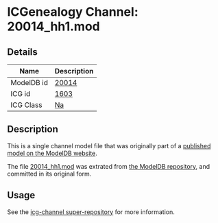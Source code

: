 # ICGenealogy Channel: 20014\_hh1.mod

## Details

Name | Description
---- | -----------
ModelDB id | [20014](http://senselab.med.yale.edu/ModelDB/ShowModel.cshtml?model=20014)
ICG id | [1603](http://icg.neurotheory.ox.ac.uk/channels/2/1603)
ICG Class | [Na](http://icg.neurotheory.ox.ac.uk/channels/2)

## Description

This is a single channel model file that was originally part of a [published model on the ModelDB website](http://senselab.med.yale.edu/mModelDB/ShowModel.cshtml?model=20014).

The file [20014\_hh1.mod](20014_hh1.mod) was extrated from [the ModelDB repository](http://senselab.med.yale.edu/ModelDB/ShowModel.cshtml?model=20014), and committed in its original form.

## Usage

See the [icg-channel super-repository](https://github.com/icgenealogy/icg-channels) for more information.